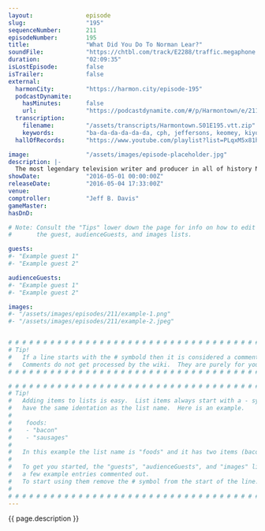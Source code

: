 ```yaml
---
layout:               episode
slug:                 "195"
sequenceNumber:       211
episodeNumber:        195
title:                "What Did You Do To Norman Lear?"
soundFile:            "https://chtbl.com/track/E2288/traffic.megaphone.fm/STA7272187326.mp3?updated=1560208635"
duration:             "02:09:35"
isLostEpisode:        false
isTrailer:            false
external:
  harmonCity:         "https://harmon.city/episode-195"
  podcastDynamite:
    hasMinutes:       false
    url:              "https://podcastdynamite.com/#/p/Harmontown/e/211/195"
  transcription:
    filename:         "/assets/transcripts/Harmontown.S01E195.vtt.zip"
    keywords:         "ba-da-da-da-da-da, cph, jeffersons, keomey, kiyomi, moreno, rockford, carmichael, lear's, mothman, vassar, civics, marianne, maud, toasts, wilma, audacity, jefferson's, nightclub, acquiescence, norman, velma, drake, rita, lear"
  hallOfRecords:      "https://www.youtube.com/playlist?list=PLqxM5x81hNOYh7PJd0xcsKcAyLqVXHsSD"

image:                "/assets/images/episode-placeholder.jpg"
description: |-
  The most legendary television writer and producer in all of history Norman Lear joins Harmontown, you'll never look at birthday candles the same way again.
showDate:             "2016-05-01 00:00:00Z"
releaseDate:          "2016-05-04 17:33:00Z"
venue:                
comptroller:          "Jeff B. Davis"
gameMaster:           
hasDnD:               

# Note: Consult the "Tips" lower down the page for info on how to edit
#       the guest, audienceGuests, and images lists.

guests:
#- "Example guest 1"
#- "Example guest 2"

audienceGuests:
#- "Example guest 1"
#- "Example guest 2"

images:
#- "/assets/images/episodes/211/example-1.png"
#- "/assets/images/episodes/211/example-2.jpeg"


# # # # # # # # # # # # # # # # # # # # # # # # # # # # # # # # # # # # # # # # # # # # #
# Tip!
#   If a line starts with the # symbold then it is considered a comment.
#   Comments do not get processed by the wiki.  They are purely for your information.
# # # # # # # # # # # # # # # # # # # # # # # # # # # # # # # # # # # # # # # # # # # # #

# # # # # # # # # # # # # # # # # # # # # # # # # # # # # # # # # # # # # # # # # # # # #
# Tip!
#   Adding items to lists is easy.  List items always start with a - symbol and have
#   have the same identation as the list name.  Here is an example.
#
#    foods:
#    - "bacon"
#    - "sausages"
#
#   In this example the list name is "foods" and it has two items (bacon, and sausages).
#
#   To get you started, the "guests", "audienceGuests", and "images" lists below have
#   a few example entries commented out.
#   To start using them remove the # symbol from the start of the line.
#
# # # # # # # # # # # # # # # # # # # # # # # # # # # # # # # # # # # # # # # # # # # # #
---
```


<!-- The episode description will be rendered here -->
{{ page.description }}

<!-- Add your content BELOW here -->
<!-- vvvvvvvvvvvvvvvvvvvvvvvvvvv -->




<!-- ^^^^^^^^^^^^^^^^^^^^^^^^^^^ -->
<!-- Add your content ABOVE here -->

<!-- The episode gallery will be rendered here -->